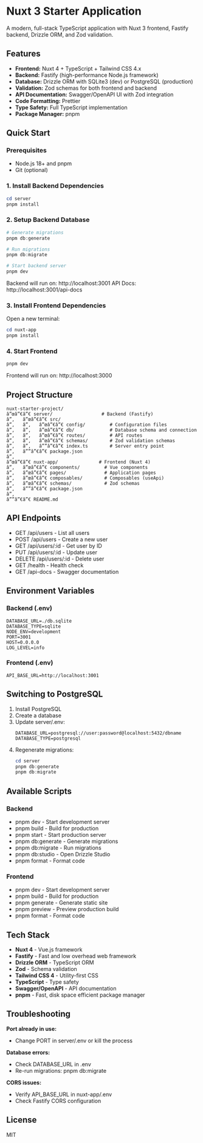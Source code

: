 # Nuxt 3 Starter Application

A modern, full-stack TypeScript application with Nuxt 3 frontend, Fastify backend, Drizzle ORM, and Zod validation.

## Features

- **Frontend:** Nuxt 4 + TypeScript + Tailwind CSS 4.x
- **Backend:** Fastify (high-performance Node.js framework)
- **Database:** Drizzle ORM with SQLite3 (dev) or PostgreSQL (production)
- **Validation:** Zod schemas for both frontend and backend
- **API Documentation:** Swagger/OpenAPI UI with Zod integration
- **Code Formatting:** Prettier
- **Type Safety:** Full TypeScript implementation
- **Package Manager:** pnpm

## Quick Start

### Prerequisites

- Node.js 18+ and pnpm
- Git (optional)

### 1. Install Backend Dependencies

```powershell
cd server
pnpm install
```

### 2. Setup Backend Database

```powershell
# Generate migrations
pnpm db:generate

# Run migrations
pnpm db:migrate

# Start backend server
pnpm dev
```

Backend will run on: http://localhost:3001
API Docs: http://localhost:3001/api-docs

### 3. Install Frontend Dependencies

Open a new terminal:

```powershell
cd nuxt-app
pnpm install
```

### 4. Start Frontend

```powershell
pnpm dev
```

Frontend will run on: http://localhost:3000

## Project Structure

```
nuxt-starter-project/
â”œâ”€â”€ server/                  # Backend (Fastify)
â”‚   â”œâ”€â”€ src/
â”‚   â”‚   â”œâ”€â”€ config/         # Configuration files
â”‚   â”‚   â”œâ”€â”€ db/             # Database schema and connection
â”‚   â”‚   â”œâ”€â”€ routes/         # API routes
â”‚   â”‚   â”œâ”€â”€ schemas/        # Zod validation schemas
â”‚   â”‚   â””â”€â”€ index.ts        # Server entry point
â”‚   â””â”€â”€ package.json
â”‚
â”œâ”€â”€ nuxt-app/               # Frontend (Nuxt 4)
â”‚   â”œâ”€â”€ components/         # Vue components
â”‚   â”œâ”€â”€ pages/              # Application pages
â”‚   â”œâ”€â”€ composables/        # Composables (useApi)
â”‚   â”œâ”€â”€ schemas/            # Zod schemas
â”‚   â””â”€â”€ package.json
â”‚
â””â”€â”€ README.md
```

## API Endpoints

- GET /api/users - List all users
- POST /api/users - Create a new user
- GET /api/users/:id - Get user by ID
- PUT /api/users/:id - Update user
- DELETE /api/users/:id - Delete user
- GET /health - Health check
- GET /api-docs - Swagger documentation

## Environment Variables

### Backend (.env)

```env
DATABASE_URL=./db.sqlite
DATABASE_TYPE=sqlite
NODE_ENV=development
PORT=3001
HOST=0.0.0.0
LOG_LEVEL=info
```

### Frontend (.env)

```env
API_BASE_URL=http://localhost:3001
```

## Switching to PostgreSQL

1. Install PostgreSQL
2. Create a database
3. Update server/.env:
   ```env
   DATABASE_URL=postgresql://user:password@localhost:5432/dbname
   DATABASE_TYPE=postgresql
   ```
4. Regenerate migrations:
   ```powershell
   cd server
   pnpm db:generate
   pnpm db:migrate
   ```

## Available Scripts

### Backend

- pnpm dev - Start development server
- pnpm build - Build for production
- pnpm start - Start production server
- pnpm db:generate - Generate migrations
- pnpm db:migrate - Run migrations
- pnpm db:studio - Open Drizzle Studio
- pnpm format - Format code

### Frontend

- pnpm dev - Start development server
- pnpm build - Build for production
- pnpm generate - Generate static site
- pnpm preview - Preview production build
- pnpm format - Format code

## Tech Stack

- **Nuxt 4** - Vue.js framework
- **Fastify** - Fast and low overhead web framework
- **Drizzle ORM** - TypeScript ORM
- **Zod** - Schema validation
- **Tailwind CSS 4** - Utility-first CSS
- **TypeScript** - Type safety
- **Swagger/OpenAPI** - API documentation
- **pnpm** - Fast, disk space efficient package manager

## Troubleshooting

**Port already in use:**

- Change PORT in server/.env or kill the process

**Database errors:**

- Check DATABASE_URL in .env
- Re-run migrations: pnpm db:migrate

**CORS issues:**

- Verify API_BASE_URL in nuxt-app/.env
- Check Fastify CORS configuration

## License

MIT
